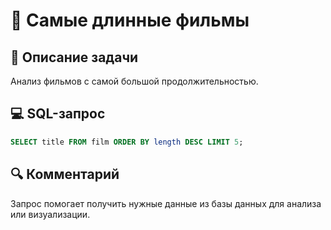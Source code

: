 # 🎥 Самые длинные фильмы

## 📌 Описание задачи  
Анализ фильмов с самой большой продолжительностью.

## 💻 SQL-запрос
```sql
SELECT title FROM film ORDER BY length DESC LIMIT 5;
```

## 🔍 Комментарий  
Запрос помогает получить нужные данные из базы данных для анализа или визуализации.
